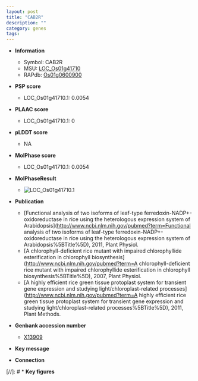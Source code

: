 ```yaml
---
layout: post
title: "CAB2R"
description: ""
category: genes
tags: 
---
```


* **Information**  
    + Symbol: CAB2R  
    + MSU: [LOC_Os01g41710](http://rice.plantbiology.msu.edu/cgi-bin/ORF_infopage.cgi?orf=LOC_Os01g41710)  
    + RAPdb: [Os01g0600900](http://rapdb.dna.affrc.go.jp/viewer/gbrowse_details/irgsp1?name=Os01g0600900)  

* **PSP score**  
    + LOC_Os01g41710.1: 0.0054 

* **PLAAC score**  
    + LOC_Os01g41710.1: 0 

* **pLDDT score**
    + NA


* **MolPhase score**
    + LOC_Os01g41710.1: 0.0054

* **MolPhaseResult**
    + ![LOC_Os01g41710.1](https://ricepsp.github.io/pictures/LOC_Os01g/LOC_Os01g41710.1.png)

* **Publication**  
    + [Functional analysis of two isoforms of leaf-type ferredoxin-NADP+-oxidoreductase in rice using the heterologous expression system of Arabidopsis](http://www.ncbi.nlm.nih.gov/pubmed?term=Functional analysis of two isoforms of leaf-type ferredoxin-NADP+-oxidoreductase in rice using the heterologous expression system of Arabidopsis%5BTitle%5D), 2011, Plant Physiol.
    + [A chlorophyll-deficient rice mutant with impaired chlorophyllide esterification in chlorophyll biosynthesis](http://www.ncbi.nlm.nih.gov/pubmed?term=A chlorophyll-deficient rice mutant with impaired chlorophyllide esterification in chlorophyll biosynthesis%5BTitle%5D), 2007, Plant Physiol.
    + [A highly efficient rice green tissue protoplast system for transient gene expression and studying light/chloroplast-related processes](http://www.ncbi.nlm.nih.gov/pubmed?term=A highly efficient rice green tissue protoplast system for transient gene expression and studying light/chloroplast-related processes%5BTitle%5D), 2011, Plant Methods.

* **Genbank accession number**  
    + [X13909](http://www.ncbi.nlm.nih.gov/nuccore/X13909)

* **Key message**  

* **Connection**  

[//]: # * **Key figures**  


